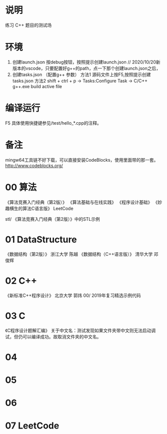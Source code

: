 # 说明
练习 C++ 题目的测试场

# 环境
1. 创建launch.json
   按debug按钮，按照提示创建launch.json
   // 2020/10/20新版本的vscode，只要配置好g++的path，点一下那个创建launch.json之后，
2. 创建tasks.json （配置g++ 参数）
   方法1 源码文件上按F5,按照提示创建tasks.json
   方法2 shift + ctrl + p -> Tasks:Configure Task -> C/C++ g++.exe build active file

# 编译运行
F5
具体使用快捷键参见/test/hello_*.cpp的注释。

# 备注
mingw64工具链不好下载，可以直接安装CodeBlocks，使用里面带的那一套。
http://www.codeblocks.org/


# 00 算法
《算法竞赛入门经典（第2版）》
《算法基础与在线实践》
《程序设计基础》
《妙趣横生的算法C语言版》
LeetCode

stl/ 《算法竞赛入门经典（第2版）》中的STL示例


# 01 DataStructure
《数据结构（第2版）》 浙江大学 陈越
《数据结构（C++语言版）》 清华大学 邓俊辉


# 02 C++
《新标准C++程序设计》 北京大学 郭炜
00/ 2019年复习精选示例代码


# 03 C
《C程序设计题解汇编》
关于中文名：测试发现如果文件夹带中文则无法启动调试，但仍可以编译成功。故取消文件夹的中文名。


# 04 



# 05 



# 06 



# 07 LeetCode

